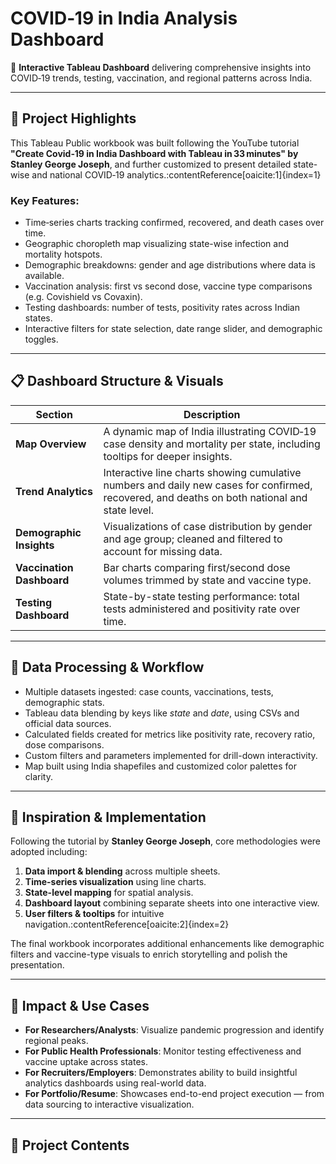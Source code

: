 # COVID‑19 in India Analysis Dashboard

🎯 **Interactive Tableau Dashboard** delivering comprehensive insights into COVID‑19 trends, testing, vaccination, and regional patterns across India.

---

## 🚀 Project Highlights

This Tableau Public workbook was built following the YouTube tutorial **"Create Covid‑19 in India Dashboard with Tableau in 33 minutes" by Stanley George Joseph**, and further customized to present detailed state-wise and national COVID‑19 analytics.:contentReference[oaicite:1]{index=1}

### Key Features:
- Time‑series charts tracking confirmed, recovered, and death cases over time.
- Geographic choropleth map visualizing state-wise infection and mortality hotspots.
- Demographic breakdowns: gender and age distributions where data is available.
- Vaccination analysis: first vs second dose, vaccine type comparisons (e.g. Covishield vs Covaxin).
- Testing dashboards: number of tests, positivity rates across Indian states.
- Interactive filters for state selection, date range slider, and demographic toggles.

---

## 📋 Dashboard Structure & Visuals

| Section               | Description |
|-----------------------|-------------|
| **Map Overview**      | A dynamic map of India illustrating COVID‑19 case density and mortality per state, including tooltips for deeper insights. |
| **Trend Analytics**   | Interactive line charts showing cumulative numbers and daily new cases for confirmed, recovered, and deaths on both national and state level. |
| **Demographic Insights** | Visualizations of case distribution by gender and age group; cleaned and filtered to account for missing data. |
| **Vaccination Dashboard** | Bar charts comparing first/second dose volumes trimmed by state and vaccine type. |
| **Testing Dashboard**     | State-by-state testing performance: total tests administered and positivity rate over time. |

---

## 🔧 Data Processing & Workflow

- Multiple datasets ingested: case counts, vaccinations, tests, demographic stats.
- Tableau data blending by keys like *state* and *date*, using CSVs and official data sources.
- Calculated fields created for metrics like positivity rate, recovery ratio, dose comparisons.
- Custom filters and parameters implemented for drill-down interactivity.
- Map built using India shapefiles and customized color palettes for clarity.

---

## 🎥 Inspiration & Implementation

Following the tutorial by **Stanley George Joseph**, core methodologies were adopted including:

1. **Data import & blending** across multiple sheets.
2. **Time-series visualization** using line charts.
3. **State-level mapping** for spatial analysis.
4. **Dashboard layout** combining separate sheets into one interactive view.
5. **User filters & tooltips** for intuitive navigation.:contentReference[oaicite:2]{index=2}

The final workbook incorporates additional enhancements like demographic filters and vaccine-type visuals to enrich storytelling and polish the presentation.

---

## 🌟 Impact & Use Cases

- **For Researchers/Analysts**: Visualize pandemic progression and identify regional peaks.
- **For Public Health Professionals**: Monitor testing effectiveness and vaccine uptake across states.
- **For Recruiters/Employers**: Demonstrates ability to build insightful analytics dashboards using real-world data.
- **For Portfolio/Resume**: Showcases end-to-end project execution — from data sourcing to interactive visualization.

---

## 📂 Project Contents

